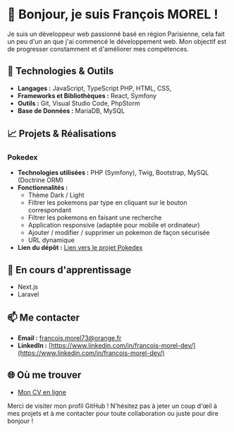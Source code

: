 # 👋 Bonjour, je suis François MOREL !

Je suis un développeur web passionné basé en région Parisienne, cela fait un peu d'un an que j'ai commencé le développement web. Mon objectif est de progresser constamment et d'améliorer mes compétences.

## 🔧 Technologies & Outils

- **Langages :** JavaScript, TypeScript PHP, HTML, CSS,
- **Frameworks et Bibliothèques :** React, Symfony
- **Outils :** Git, Visual Studio Code, PhpStorm
- **Base de Données :** MariaDB, MySQL

## 📈 Projets & Réalisations

### Pokedex

- **Technologies utilisées :** PHP (Symfony), Twig, Bootstrap, MySQL (Doctrine ORM)
- **Fonctionnalités :**
  - Thème Dark / Light
  - Filtrer les pokemons par type en cliquant sur le bouton correspondant
  - Filtrer les pokemons en faisant une recherche
  - Application responsive (adaptée pour mobile et ordinateur)
  - Ajouter / modifier / supprimer un pokemon de façon sécurisée
  - URL dynamique
- **Lien du dépôt :** [Lien vers le projet Pokedex](https://github.com/FrancoisMorel73/Pokedex)


## 🌱 En cours d'apprentissage

- Next.js
- Laravel

## 📫 Me contacter

- **Email :** [francois.morel73@orange.fr](mailto:francois.morel73@orange.fr)
- **LinkedIn :** [https://www.linkedin.com/in/francois-morel-dev/](https://www.linkedin.com/in/francois-morel-dev/)

## 🌐 Où me trouver

- [Mon CV en ligne](https://francoismorel73.github.io/)

Merci de visiter mon profil GitHub ! N'hésitez pas à jeter un coup d'œil à mes projets et à me contacter pour toute collaboration ou juste pour dire bonjour !

